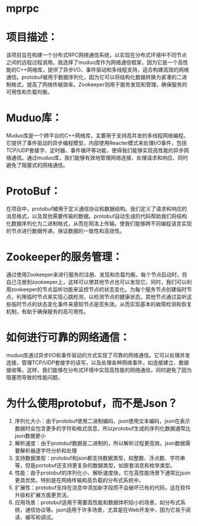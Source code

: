 # mprpc
# 项目描述：
该项目旨在构建一个分布式RPC网络通信系统，以实现在分布式环境中不同节点之间的远程过程调用。我选择了muduo库作为网络通信框架，因为它是一个高性能的C++网络库，提供了异步I/O、事件驱动和多线程支持，适合构建高效的网络通信。protobuf被用于数据序列化，因为它可以将结构化数据转换为紧凑的二进制格式，提高了网络传输效率。Zookeeper则用于服务发现和管理，确保服务的可用性和负载均衡。
# Muduo库：
Muduo库是一个跨平台的C++网络库，主要用于支持高并发的多线程网络编程。它提供了事件驱动的异步编程模型，内部使用Reacter模式来处理I/O事件，包括TCP/UDP套接字、定时器、事件循环等功能，使得我们能够实现高性能的异步网络通信。通过muduo库，我们能够有效地管理网络连接、处理请求和响应、同时避免了阻塞式的网络通信。
# ProtoBuf：
在项目中，protobuf被用于定义通信协议和数据结构。我们定义了请求和响应的消息格式，以及其他需要传输的数据。protobuf自动生成的代码帮助我们将结构化数据序列化为二进制格式，从而在网洛上传输。使我们能够跨不同编程语言实现的节点进行数据传递，保证数据的一致性和高效性。
# Zookeeper的服务管理：
通过使用Zookeeper来进行服务的注册、发现和负载均衡。每个节点启动时，将自己注册到zookeeper上，这样可以使其他节点也可以发现它。同时，我们可以利用zookeeper的节点监听功能来监控节点的状态变化。为每个服务节点创建临时节点，利用临时节点来实现心跳检测，以检测节点的健康状态。其他节点通过监听这些临时节点的状态变化事件来感知节点是否失效。从而实现基本的故障检测和恢复机制，有助于确保服务的高可用性。
# 如何进行可靠的网络通信：
muduo库通过异步I/O和事件驱动的方式实现了可靠的网络通信。它可以处理并发连接，管理TCP/UDP套接字的读写，以及处理各种网络事件，如连接建立、数据接收等。这样，我们能够在分布式环境中实现高性能的网络通信，同时避免了因为阻塞而导致的性能问题。
# 为什么使用protobuf，而不是Json？
1. 序列化大小：由于protobuf使用二进制编码，json使用文本编码，json在表示数据时会包含更多的字符和格式信息，所以protobuf生成的序列化数据通常比json数据更小
2. 解析速度：由于protobuf数据是二进制的，所以解析过程更高效。json数据需要解析器逐字符分析和处理
3. 支持数据类型：protobuf和json都支持数据类型，如整数、浮点数、字符串等，但是portobuf还支持更复杂的数据类型，如嵌套消息和枚举类型。
4. 性能：由于protobuf的序列化小、解析速度快，它在高性能场景下通常比json更具优势。特别是在网络传输和高负载的分布式系统中。
5. 扩展性：protobuf支持在消息中添加新字段而不会破坏已有的代码，这在软件升级和扩展方面更灵活。
6. 应用场景：protobuf适用于需要高性能和数据体积较小的场景，如分布式系统，通信协议等。json适用于许多场景，尤其是在Web开发中，因为它易于阅读、编写和调试。
